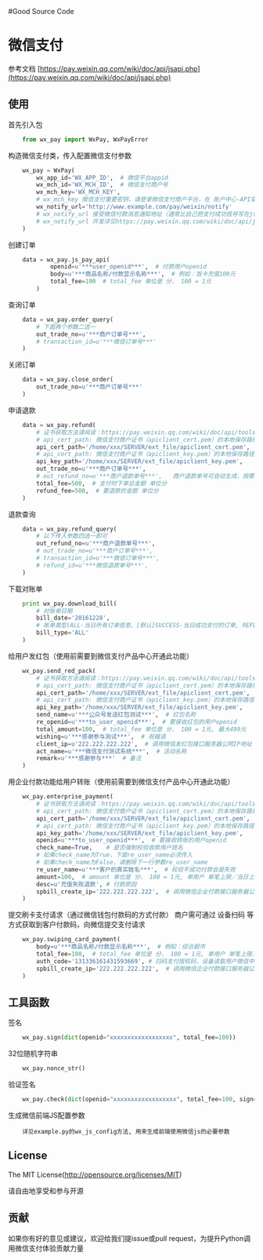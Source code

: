 #Good Source Code
# 微信支付

参考文档 [https://pay.weixin.qq.com/wiki/doc/api/jsapi.php](https://pay.weixin.qq.com/wiki/doc/api/jsapi.php)

## 使用

首先引入包
```python
    from wx_pay import WxPay, WxPayError
```

构造微信支付类，传入配置微信支付参数
```python
    wx_pay = WxPay(
        wx_app_id='WX_APP_ID',  # 微信平台appid
        wx_mch_id='WX_MCH_ID',  # 微信支付商户号
        wx_mch_key='WX_MCH_KEY',
        # wx_mch_key 微信支付重要密钥，请登录微信支付商户平台，在 账户中心-API安全-设置API密钥设置
        wx_notify_url='http://www.example.com/pay/weixin/notify'
        # wx_notify_url 接受微信付款消息通知地址（通常比自己把支付成功信号写在js里要安全得多，推荐使用这个来接收微信支付成功通知）
        # wx_notify_url 开发详见https://pay.weixin.qq.com/wiki/doc/api/jsapi.php?chapter=9_7
    )
```

创建订单
```python
    data = wx_pay.js_pay_api(
            openid=u'***user_openid***',  # 付款用户openid
            body=u'***商品名称/付款显示名称***',  # 例如：饭卡充值100元
            total_fee=100  # total_fee 单位是 分， 100 = 1元
        )
```

查询订单
```python
    data = wx_pay.order_query(
        # 下面两个参数二选一
        out_trade_no=u'***商户订单号***',
        # transaction_id=u'***微信订单号***'
    )
```

关闭订单
```python
    data = wx_pay.close_order(
        out_trade_no=u'***商户订单号***'
    )
```

申请退款
```python
    data = wx_pay.refund(
        # 证书获取方法请阅读：https://pay.weixin.qq.com/wiki/doc/api/tools/cash_coupon.php?chapter=4_3
        # api_cert_path: 微信支付商户证书（apiclient_cert.pem）的本地保存路径
        api_cert_path='/home/xxx/SERVER/ext_file/apiclient_cert.pem',
        # api_cert_path: 微信支付商户证书（apiclient_key.pem）的本地保存路径
        api_key_path='/home/xxx/SERVER/ext_file/apiclient_key.pem',
        out_trade_no=u'***商户订单号***',
        # out_refund_no=u'***商户退款单号***',   商户退款单号可自动生成，按需使用
        total_fee=500,  # 支付时下单总金额 单位分
        refund_fee=500,  # 要退款的金额 单位分
    )
```

退款查询
```python
    data = wx_pay.refund_query(
        # 以下传入参数四选一即可
        out_refund_no=u'***商户退款单号***',
        # out_trade_no=u'***商户订单号***',
        # transaction_id=u'***微信订单号***',
        # refund_id=u'***微信退款单号***',
    )
```

下载对账单
```python
    print wx_pay.download_bill(
        # 对账单日期
        bill_date='20161228',  
        # 账单类型(ALL-当日所有订单信息，[默认]SUCCESS-当日成功支付的订单, REFUND-当日退款订单)
        bill_type='ALL'  
    )
```
        
给用户发红包（使用前需要到微信支付产品中心开通此功能）
```python
    wx_pay.send_red_pack(
        # 证书获取方法请阅读：https://pay.weixin.qq.com/wiki/doc/api/tools/cash_coupon.php?chapter=4_3
        # api_cert_path: 微信支付商户证书（apiclient_cert.pem）的本地保存路径
        api_cert_path='/home/xxx/SERVER/ext_file/apiclient_cert.pem',
        # api_cert_path: 微信支付商户证书（apiclient_key.pem）的本地保存路径
        api_key_path='/home/xxx/SERVER/ext_file/apiclient_key.pem',
        send_name=u'***公众号发送红包测试***',  # 红包名称
        re_openid=u'***to_user_openid***',  # 要接收红包的用户openid
        total_amount=100,  # total_fee 单位是 分， 100 = 1元, 最大499元
        wishing=u'***感谢参与测试***',  # 祝福语
        client_ip=u'222.222.222.222',  # 调用微信发红包接口服务器公网IP地址
        act_name=u'***微信支付测试系统***',  # 活动名称
        remark=u'***感谢参与***'  # 备注
    )
```

用企业付款功能给用户转账（使用前需要到微信支付产品中心开通此功能）
```python
    wx_pay.enterprise_payment(
        # 证书获取方法请阅读：https://pay.weixin.qq.com/wiki/doc/api/tools/cash_coupon.php?chapter=4_3
        # api_cert_path: 微信支付商户证书（apiclient_cert.pem）的本地保存路径
        api_cert_path='/home/xxx/SERVER/ext_file/apiclient_cert.pem',
        # api_cert_path: 微信支付商户证书（apiclient_key.pem）的本地保存路径
        api_key_path='/home/xxx/SERVER/ext_file/apiclient_key.pem',
        openid=u'***to_user_openid***',  # 要接收转账的用户openid
        check_name=True,    # 是否强制校验收款用户姓名
        # 如果check_name为True，下面re_user_name必须传入
        # 如果check_name为False，请删除下一行参数re_user_name
        re_user_name=u'***客户的真实姓名***',  # 校验不成功付款会是失败
        amount=100,  # amount 单位是 分， 100 = 1元, 单用户 单笔上限／当日上限：2W／2W
        desc=u'充值失败退款', # 付款原因
        spbill_create_ip='222.222.222.222',  # 调用微信企业付款接口服务器公网IP地址
    )
```

提交刷卡支付请求（通过微信钱包付款码的方式付款）
商户需可通过 设备扫码 等方式获取到客户付款码，向微信提交支付请求
```python
    wx_pay.swiping_card_payment(
        body=u'***商品名称/付款显示名称***',  # 例如：综合超市
        total_fee=100,  # total_fee 单位是 分， 100 = 1元, 单用户 单笔上限／当日上限：2W／2W
        auth_code='131336161431593669', # 扫码支付授权码，设备读取用户微信中的条码或者二维码信息（注：用户刷卡条形码规则：18位纯数字，以10、11、12、13、14、15开头）
        spbill_create_ip='222.222.222.222',  # 调用微信企业付款接口服务器公网IP地址
    )
```

## 工具函数

签名
```python
    wx_pay.sign(dict(openid="xxxxxxxxxxxxxxxxxx", total_fee=100))
```

32位随机字符串
```python
    wx_pay.nonce_str()
```

验证签名
```python
    wx_pay.check(dict(openid="xxxxxxxxxxxxxxxxxx", total_fee=100, sign="signsignsignsign"))
```

生成微信前端JS配置参数
```text
    详见example.py的wx_js_config方法, 用来生成前端使用微信js的必要参数
```

## License
The MIT License(http://opensource.org/licenses/MIT)

请自由地享受和参与开源

## 贡献

如果你有好的意见或建议，欢迎给我们提issue或pull request，为提升Python调用微信支付体验贡献力量

